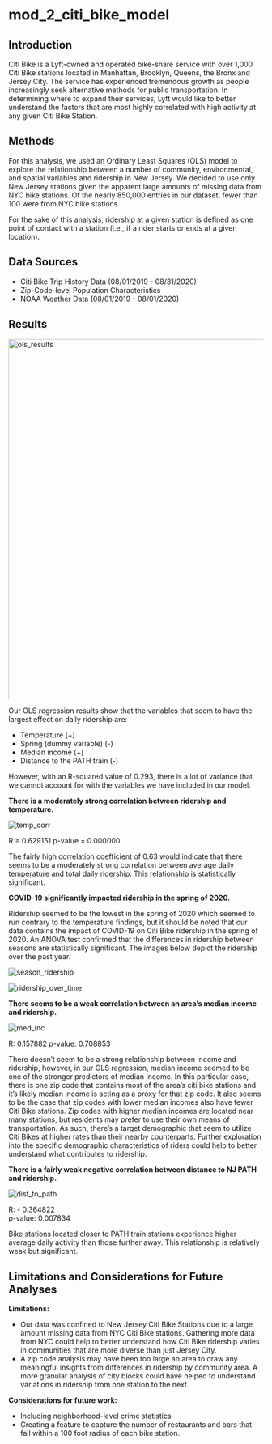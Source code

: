 # mod_2_citi_bike_model

## Introduction

Citi Bike is a Lyft-owned and operated bike-share service with over 1,000 Citi Bike stations located in Manhattan, Brooklyn, Queens, the Bronx and Jersey City. The service has experienced tremendous growth as people increasingly seek alternative methods for public transportation. In determining where to expand their services, Lyft would like to better understand the factors that are most highly correlated with high activity at any given Citi Bike Station.

## Methods

For this analysis, we used an Ordinary Least Squares (OLS) model to explore the relationship between a number of community, environmental, and spatial variables and ridership in New Jersey. We decided to use only New Jersey stations given the apparent large amounts of missing data from NYC bike stations. Of the nearly 850,000 entries in our dataset, fewer than 100 were from NYC bike stations.

For the sake of this analysis, ridership at a given station is defined as one point of contact with a station (i.e., if a rider starts or ends at a given location).

## Data Sources

- Citi Bike Trip History Data (08/01/2019 - 08/31/2020)
- Zip-Code-level Population Characteristics
- NOAA Weather Data (08/01/2019 - 08/01/2020)

## Results

<img width="712" alt="ols_results" src="https://user-images.githubusercontent.com/64563191/93050809-84cbca80-f631-11ea-9d81-0429d9146035.png">

Our OLS regression results show that the variables that seem to have the largest effect on daily ridership are:
- Temperature (+)
- Spring (dummy variable) (-)
- Median income (+)
- Distance to the PATH train (-)

However, with an R-squared value of 0.293, there is a lot of variance that we cannot account for with the variables we have included in our model.

**There is a moderately strong correlation between ridership and temperature.**

![temp_corr](https://user-images.githubusercontent.com/64563191/93051168-0e7b9800-f632-11ea-80d1-5b41bbfd4002.png)

R = 0.629151
p-value = 0.000000

The fairly high correlation coefficient of 0.63 would indicate that there seems to be a moderately strong correlation between average daily temperature and total daily ridership. This relationship is statistically significant.

**COVID-19 significantly impacted ridership in the spring of 2020.** 

Ridership seemed to be the lowest in the spring of 2020 which seemed to run contrary to the temperature findings, but it should be noted that our data contains the impact of COVID-19 on Citi Bike ridership in the spring of 2020. An ANOVA test confirmed that the differences in ridership between seasons are statistically significant. The images below depict the ridership over the past year.

![season_ridership]('/Users/jmirabito/Desktop/season_ridership.png')

![ridership_over_time]('/Users/jmirabito/Desktop/ridership_over_time.png')

**There seems to be a weak correlation between an area’s median income and ridership.**

![med_inc](https://user-images.githubusercontent.com/64563191/93050920-b5abff80-f631-11ea-9fe2-3fd094f67d6e.png)

R: 0.157882
p-value: 0.708853

There doesn’t seem to be a strong relationship between income and ridership, however, in our OLS regression, median income seemed to be one of the stronger predictors of median income. In this particular case, there is one zip code that contains most of the area’s citi bike stations and it’s likely median income is acting as a proxy for that zip code. It also seems to be the case that zip codes with lower median incomes also have fewer Citi Bike stations. Zip codes with higher median incomes are located near many stations, but residents may prefer to use their own means of transportation. As such, there’s a target demographic that seem to utilize Citi Bikes at higher rates than their nearby counterparts. Further exploration into the specific demographic characteristics of riders could help to better understand what contributes to ridership.

**There is a fairly weak negative correlation between distance to NJ PATH and ridership.** 

![dist_to_path](https://user-images.githubusercontent.com/64563191/93051037-da07dc00-f631-11ea-8db7-cf5eb4bfc528.png)

R: - 0.364822    
p-value: 0.007834

Bike stations located closer to PATH train stations experience higher average daily activity than those further away. This relationship is relatively weak but significant.


## Limitations and Considerations for Future Analyses

**Limitations:**
- Our data was confined to New Jersey Citi Bike Stations due to a large amount missing data from NYC Citi Bike stations. Gathering more data from NYC could help to better understand how Citi Bike ridership varies in communities that are more diverse than just Jersey City.
- A zip code analysis may have been too large an area to draw any meaningful insights from differences in ridership by community area. A more granular analysis of city blocks could have helped to understand variations in ridership from one station to the next.

**Considerations for future work:**
- Including neighborhood-level crime statistics
- Creating a feature to capture the number of  restaurants and bars that fall within a 100 foot radius of each bike station.
